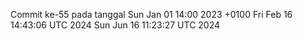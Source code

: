 Commit ke-55 pada tanggal Sun Jan 01 14:00 2023 +0100
Fri Feb 16 14:43:06 UTC 2024
Sun Jun 16 11:23:27 UTC 2024
